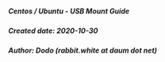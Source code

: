 ##### Centos / Ubuntu - USB Mount Guide
##### Created date: 2020-10-30
##### Author: Dodo (rabbit.white at daum dot net)
